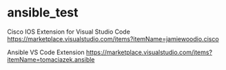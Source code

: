 # ansible_test


Cisco IOS Extension for Visual Studio Code
https://marketplace.visualstudio.com/items?itemName=jamiewoodio.cisco

Ansible VS Code Extension
https://marketplace.visualstudio.com/items?itemName=tomaciazek.ansible

